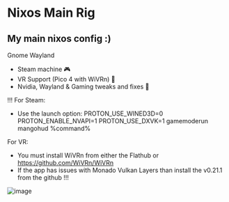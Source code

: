 # Nixos Main Rig
My main nixos config :)
--------------------
Gnome Wayland
* Steam machine 🎮
* VR Support (Pico 4 with WiVRn) 🥽
* Nvidia, Wayland & Gaming tweaks and fixes 🔧

!!!
For Steam:
- Use the launch option: PROTON_USE_WINED3D=0 PROTON_ENABLE_NVAPI=1 PROTON_USE_DXVK=1 gamemoderun mangohud %command%

For VR:
- You must install WiVRn from either the Flathub or https://github.com/WiVRn/WiVRn
- If the app has issues with Monado Vulkan Layers than install the v0.21.1 from the github
!!!

![image](https://github.com/user-attachments/assets/d9972738-b73f-437b-bd12-4dc08cc4c5c0)
